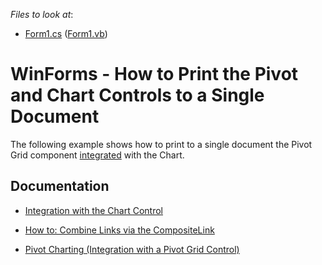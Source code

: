 
<!-- default file list -->
*Files to look at*:

* [Form1.cs](./CS/WinformsExport/Form1.cs) ([Form1.vb](./VB/WinformsExport/Form1.vb))

# WinForms - How to Print the Pivot and Chart Controls to a Single Document

The following example shows how to print to a single document the Pivot Grid component [integrated](https://docs.devexpress.com/WindowsForms/8748/controls-and-libraries/pivot-grid/data-analysis/integration-with-the-chart-control) with the Chart. 


## Documentation

* [Integration with the Chart Control](https://docs.devexpress.com/WindowsForms/8748/controls-and-libraries/pivot-grid/data-analysis/integration-with-the-chart-control)

* [How to: Combine Links via the CompositeLink](https://docs.devexpress.com/WindowsForms/174/controls-and-libraries/printing-exporting/examples/using-printing-links/how-to-combine-links-via-the-compositelink?p=netframework)

* [Pivot Charting (Integration with a Pivot Grid Control)](https://docs.devexpress.com/WindowsForms/8695/controls-and-libraries/chart-control/provide-data/pivot-charting-integration-with-a-pivot-grid-control?p=netframework)
